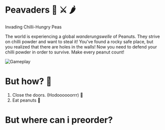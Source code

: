 # Peavaders 🥜 ⚔️ 🌶

Invading Chilli-Hungry Peas

The world is experiencing a global *wanderungswelle* of Peanuts. They strive on chilli powder and want to steal it!
You've found a rocky safe place, but you realized that there are holes in the walls! Now you need to defend your chilli powder in order to survive. Make every peanut count!

![Gameplay](https://github.com/ErbsenZelt/Peavaders/raw/master/Pictures/Eating.png)

# But how? 🤔

1. Close the doors. (Hodoooooorrr) 🚪
2. Eat peanuts 🥜

# But where can i preorder?

